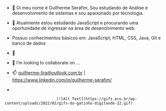 - 👋 Oi meu nome é Guilherme Serafim, Sou estudando de Análise e desenvolvimento de sistemas e sou apaixonado por técnologia.
- 🌱 Atualmente estou estudando JavaScript e procurando uma oportunidade de ingressar na área de desenolvimento web.
- Possuo conhecimentos básicos em: JavaScript, HTML, CSS, Java, Git e banco de dados

- 🌱 
- 💞️ I’m looking to collaborate on ...
- 📫 guilherme-lira@outlook.com.br | https://www.linkedin.com/in/guilherme-serafim/
- 


                           (![Alt Text](https://gifs.eco.br/wp-content/uploads/2022/02/gifs-do-gatinho-digitando-22.gif)
